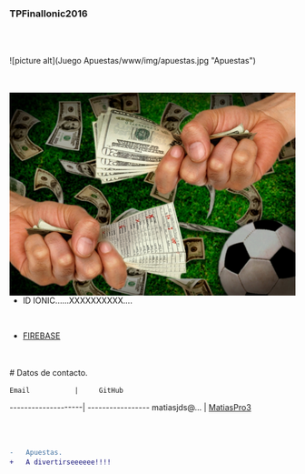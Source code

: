 ### TPFinalIonic2016
<br>	
<br>	

![picture alt](Juego Apuestas/www/img/apuestas.jpg "Apuestas")

<br>
<br>		

<img src="Juego Apuestas/www/img/apuestas.jpg" align="left" />
<br>	
<br>	


* ID  IONIC......XXXXXXXXXX....

<br>	

* [FIREBASE](https://XXXXXXXXXXXcom/)

<br>	
<br>	
#	Datos de contacto.
<br>	

    Email		    |     GitHub
--------------------| -----------------
matiasjds@...	    | [MatiasPro3](https://github.com/matiaspro3)

<br>	


 ```diff

-	Apuestas.
+	A divertirseeeeee!!!!



```
